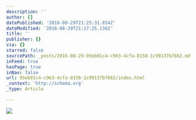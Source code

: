 ```yaml
---
description: ''
author: []
datePublished: '2016-08-29T21:25:31.854Z'
dateModified: '2016-08-29T21:17:25.136Z'
title: ''
publisher: {}
via: {}
starred: false
sourcePath: _posts/2016-08-29-95eb01c4-c963-4cfa-8158-1c99137b7662.md
inFeed: true
hasPage: true
inNav: false
url: 95eb01c4-c963-4cfa-8158-1c99137b7662/index.html
_context: 'http://schema.org'
_type: Article

---
```

![](https://the-grid-user-content.s3-us-west-2.amazonaws.com/211a0872-02ee-442f-8b5f-aaaf2cd50a6e.jpg)
